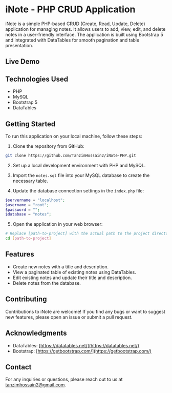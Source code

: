 # iNote - PHP CRUD Application


iNote is a simple PHP-based CRUD (Create, Read, Update, Delete) application for managing notes. It allows users to add, view, edit, and delete notes in a user-friendly interface. The application is built using Bootstrap 5 and integrated with DataTables for smooth pagination and table presentation.

## Live Demo


## Technologies Used

- PHP
- MySQL
- Bootstrap 5
- DataTables

## Getting Started

To run this application on your local machine, follow these steps:

1. Clone the repository from GitHub:

```bash
git clone https://github.com/TanzimHossain2/iNote-PHP.git
```

2. Set up a local development environment with PHP and MySQL.

3. Import the `notes.sql` file into your MySQL database to create the necessary table.

4. Update the database connection settings in the `index.php` file:

```php
$servername = "localhost";
$username = "root";
$password = "";
$database = "notes";
```

5. Open the application in your web browser:

```bash
# Replace [path-to-project] with the actual path to the project directory
cd [path-to-project]
```

## Features

- Create new notes with a title and description.
- View a paginated table of existing notes using DataTables.
- Edit existing notes and update their title and description.
- Delete notes from the database.



## Contributing

Contributions to iNote are welcome! If you find any bugs or want to suggest new features, please open an issue or submit a pull request.


## Acknowledgments

- DataTables: [https://datatables.net/](https://datatables.net/)
- Bootstrap: [https://getbootstrap.com/](https://getbootstrap.com/)

## Contact

For any inquiries or questions, please reach out to us at [tanzimhossain2@gmail.com](mailto:tanzimhossain2@gmail.com).